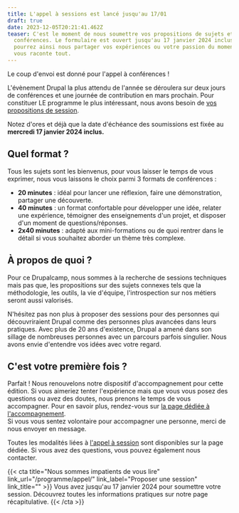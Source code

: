 ```yaml
---
title: L'appel à sessions est lancé jusqu'au 17/01
draft: true
date: 2023-12-05T20:21:41.462Z
teaser: C'est le moment de nous soumettre vos propositions de sujets et
  conférences. Le formulaire est ouvert jusqu'au 17 janvier 2024 inclus. Vous
  pourrez ainsi nous partager vos expériences ou votre passion du moment. On
  vous raconte tout.
---
```

Le coup d'envoi est donné pour l'appel à conférences !

L'évènement Drupal la plus attendu de l'année se déroulera sur deux jours de conférences et une journée de contribution en mars prochain. Pour constituer LE programme le plus intéressant, nous avons besoin de [vos propositions de session](/programme/appel/).

Notez d'ores et déjà que la date d'échéance des soumissions est fixée au **mercredi 17 janvier 2024 inclus.**

## Quel format ?

Tous les sujets sont les bienvenus, pour vous laisser le temps de vous exprimer, nous vous laissons le choix parmi 3 formats de conférences :

* **20 minutes** : idéal pour lancer une réflexion, faire une démonstration, partager une découverte.
* **40 minutes** : un format confortable pour développer une idée, relater une expérience, témoigner des enseignements d'un projet, et disposer d'un moment de questions/réponses.
* **2x40 minutes** : adapté aux mini-formations ou de quoi rentrer dans le détail si vous souhaitez aborder un thème très complexe.

## À propos de quoi ?

Pour ce Drupalcamp, nous sommes à la recherche de sessions techniques mais pas que, les propositions sur des sujets connexes tels que la méthodologie, les outils, la vie d'équipe, l'introspection sur nos métiers seront aussi valorisés.

N'hésitez pas non plus à proposer des sessions pour des personnes qui découvriraient Drupal comme des personnes plus avancées dans leurs pratiques. Avec plus de 20 ans d'existence, Drupal a amené dans son sillage de nombreuses personnes avec un parcours parfois singulier. Nous avons envie d'entendre vos idées avec votre regard.

## C'est votre première fois ?

Parfait ! Nous renouvelons notre dispositif d'accompagnement pour cette édition. Si vous aimeriez tenter l'expérience mais que vous vous posez des questions ou avez des doutes, nous prenons le temps de vous accompagner. Pour en savoir plus, rendez-vous sur [la page dédiée à l'accompagnement](/programme/accompagnement).\
Si vous vous sentez volontaire pour accompagner une personne, merci de nous envoyer en message.

Toutes les modalités liées à [l'appel à session](/programme/appel/) sont disponibles sur la page dédiée. Si vous avez des questions, vous pouvez également nous contacter.

{{< cta
title="Nous sommes impatients de vous lire"
link_url="/programme/appel/"
link_label="Proposer une session"
link_title="" >}}
Vous avez jusqu'au 17 janvier 2024 pour soumettre votre session. Découvrez toutes les informations pratiques sur notre page récapitulative.
{{< /cta >}}